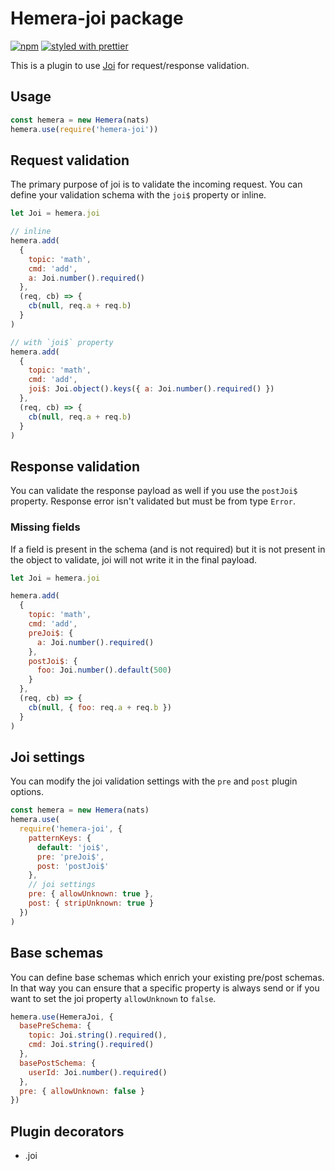 # Hemera-joi package

[![npm](https://img.shields.io/npm/v/hemera-joi.svg?maxAge=3600)](https://www.npmjs.com/package/hemera-joi)
[![styled with prettier](https://img.shields.io/badge/styled_with-prettier-ff69b4.svg)](#badge)

This is a plugin to use [Joi](https://github.com/hapijs/joi) for request/response validation.

## Usage

```js
const hemera = new Hemera(nats)
hemera.use(require('hemera-joi'))
```

## Request validation

The primary purpose of joi is to validate the incoming request. You can define your validation schema with the `joi$` property or inline.

```js
let Joi = hemera.joi

// inline
hemera.add(
  {
    topic: 'math',
    cmd: 'add',
    a: Joi.number().required()
  },
  (req, cb) => {
    cb(null, req.a + req.b)
  }
)

// with `joi$` property
hemera.add(
  {
    topic: 'math',
    cmd: 'add',
    joi$: Joi.object().keys({ a: Joi.number().required() })
  },
  (req, cb) => {
    cb(null, req.a + req.b)
  }
)
```

## Response validation

You can validate the response payload as well if you use the `postJoi$` property. Response error isn't validated but must be from type `Error`.

### Missing fields

If a field is present in the schema (and is not required) but it is not present in the object to validate, joi will not write it in the final payload.

```js
let Joi = hemera.joi

hemera.add(
  {
    topic: 'math',
    cmd: 'add',
    preJoi$: {
      a: Joi.number().required()
    },
    postJoi$: {
      foo: Joi.number().default(500)
    }
  },
  (req, cb) => {
    cb(null, { foo: req.a + req.b })
  }
)
```

## Joi settings

You can modify the joi validation settings with the `pre` and `post` plugin options.

```js
const hemera = new Hemera(nats)
hemera.use(
  require('hemera-joi', {
    patternKeys: {
      default: 'joi$',
      pre: 'preJoi$',
      post: 'postJoi$'
    },
    // joi settings
    pre: { allowUnknown: true },
    post: { stripUnknown: true }
  })
)
```

## Base schemas

You can define base schemas which enrich your existing pre/post schemas. In that way you can ensure that a specific property is always send or if you want to
set the joi property `allowUnknown` to `false`.

```js
hemera.use(HemeraJoi, {
  basePreSchema: {
    topic: Joi.string().required(),
    cmd: Joi.string().required()
  },
  basePostSchema: {
    userId: Joi.number().required()
  },
  pre: { allowUnknown: false }
})
```

## Plugin decorators

* .joi
